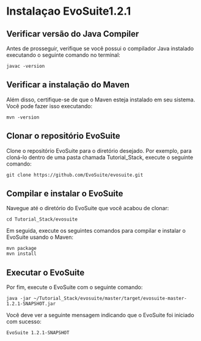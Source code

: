 # Instalaçao EvoSuite1.2.1

## Verificar versão do Java Compiler

Antes de prosseguir, verifique se você possui o compilador Java instalado executando o seguinte comando no terminal:

```
javac -version
```
## Verificar a instalação do Maven

Além disso, certifique-se de que o Maven esteja instalado em seu sistema. Você pode fazer isso executando:
```
mvn -version
```

## Clonar o repositório EvoSuite
Clone o repositório EvoSuite para o diretório desejado. Por exemplo, para cloná-lo dentro de uma pasta chamada Tutorial_Stack, execute o seguinte comando:
```
git clone https://github.com/EvoSuite/evosuite.git
```
## Compilar e instalar o EvoSuite
Navegue até o diretório do EvoSuite que você acabou de clonar:
```
cd Tutorial_Stack/evosuite
```
Em seguida, execute os seguintes comandos para compilar e instalar o EvoSuite usando o Maven:
```
mvn package
mvn install
```
## Executar o EvoSuite
Por fim, execute o EvoSuite com o seguinte comando:
```
java -jar ~/Tutorial_Stack/evosuite/master/target/evosuite-master-1.2.1-SNAPSHOT.jar
```
Você deve ver a seguinte mensagem indicando que o EvoSuite foi iniciado com sucesso:
```
EvoSuite 1.2.1-SNAPSHOT
```

